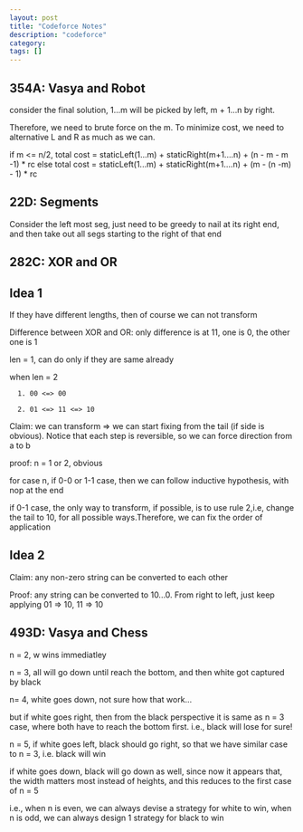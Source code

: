```yaml
---
layout: post
title: "Codeforce Notes"
description: "codeforce"
category: 
tags: []
---
```


354A: Vasya and Robot
---------
consider the final solution, 1...m will be picked by left, m + 1...n by right. 

Therefore, we need to brute force on the m. To minimize cost, we need to alternative L and R as much as we can.

if m <=  n/2,
  total cost = staticLeft(1...m) + staticRight(m+1....n) + (n - m - m -1) * rc
else
  total cost = staticLeft(1...m) + staticRight(m+1....n) + (m - (n -m) - 1) * rc


22D:  Segments
----------
Consider the left most seg, just need to be greedy to nail at its right end, and then take out all segs starting to the right of that end


282C:  XOR and OR
--------

Idea 1
-------
If they have different lengths, then of course we can not transform

Difference between XOR and OR: only difference is at 11, one is 0, the other one is 1

len = 1, can do only if they are same already

when len = 2

```
  1. 00 <=> 00

  2. 01 <=> 11 <=> 10
```

Claim: we can transform => we can start fixing from the tail (if side is obvious). Notice that each step is reversible, so we can force direction from a to b

proof: n = 1 or 2, obvious 

for case n, if 0-0 or 1-1 case, then we can follow inductive hypothesis, with nop at the end

if 0-1 case, the only way to transform, if possible, is to use rule 2,i.e, change the tail to 10, for all possible ways.Therefore, we can fix the order of application 


Idea 2
--------
Claim: any non-zero string can be converted to each other

Proof: any string can be converted to 10...0. From right to left, just keep applying 01 => 10, 11 => 10 


493D: Vasya and Chess
-------

n = 2, w wins immediatley

n = 3, all will go down until reach the bottom, and then white got captured by black

n= 4, white goes down, not sure how that work...

but if white goes right, then from the black perspective it is same as n = 3 case, where both have to reach the bottom first. i.e., black will lose for sure!

n = 5, if white goes left, black should go right, so that we have similar case to n = 3, i.e. black will win

if white goes down, black will go down as well, since now it appears that, the width matters most instead of heights, and this reduces to
the first case of n = 5

i.e., when n is even, we can always devise a strategy for white to win, when n is odd, we can always design 1 strategy for black to win



